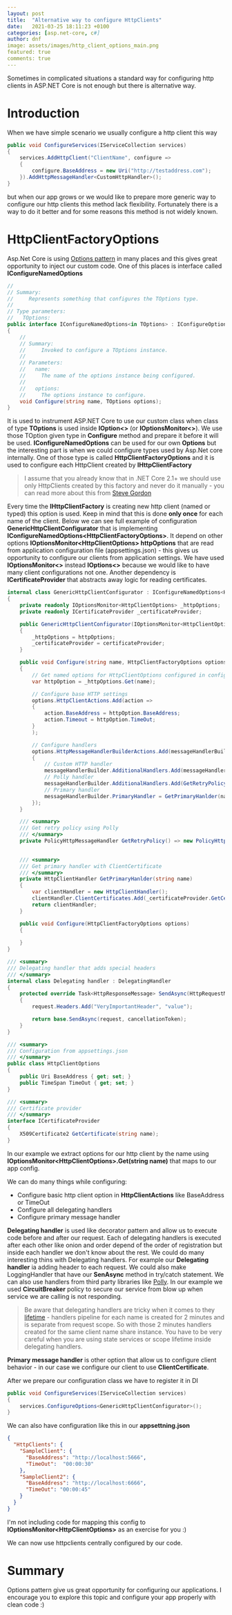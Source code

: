 ```yaml
---
layout: post
title:  "Alternative way to configure HttpClients"
date:   2021-03-25 18:11:23 +0100
categories: [asp.net-core, c#]
author: dnf
image: assets/images/http_client_options_main.png
featured: true
comments: true
---
```


Sometimes in complicated situations a standard way for configuring http clients in ASP.NET Core is not enough but there is alternative way.

# Introduction

When we have simple scenario we usually configure a http client this way

```c#
public void ConfigureServices(IServiceCollection services)
{
    services.AddHttpClient("ClientName", configure =>
    {
        configure.BaseAddress = new Uri("http://testaddress.com");
    }).AddHttpMessageHandler<CustomHttpHandler>();
}
```

but when our app grows or we would like to prepare more generic way to configure our http clients this method lack flexibility. Fortunately there is a way to do it better and for some reasons this method is not widely known.

# HttpClientFactoryOptions

Asp.Net Core is using [Options pattern](https://docs.microsoft.com/en-us/aspnet/core/fundamentals/configuration/options?view=aspnetcore-5.0) in many places and this gives great opportunity to inject our custom code. One of this places is interface called **IConfigureNamedOptions**

```c#
//
// Summary:
//     Represents something that configures the TOptions type.
//
// Type parameters:
//   TOptions:
public interface IConfigureNamedOptions<in TOptions> : IConfigureOptions<TOptions> where TOptions : class
{
    //
    // Summary:
    //     Invoked to configure a TOptions instance.
    //
    // Parameters:
    //   name:
    //     The name of the options instance being configured.
    //
    //   options:
    //     The options instance to configure.
    void Configure(string name, TOptions options);
}
```

It is used to instrument ASP.NET Core to use our custom class when class of type **TOptions** is used inside **IOption<>** (or **IOptionsMonitor\<\>**). We use those TOption given type in **Configure** method and prepare it before it will be used. 
**IConfigureNamedOptions** can be used for our own **Options** but the interesting part is when we could configure types used by Asp.Net core internally. One of those type is called **HttpClientFactoryOptions** and it is used to configure each HttpClient created by **IHttpClientFactory**

> I assume that you already know that in .NET Core 2.1+ we should use only HttpClients created by this factory and never do it manually - you can read more about this from [Steve Gordon](https://www.stevejgordon.co.uk/introduction-to-httpclientfactory-aspnetcore)

Every time the **IHttpClientFactory** is creating new http client (named or typed) this option is used. Keep in mind that this is done **only once** for each name of the client. Below we can see full example of configuration **GenericHttpClientConfigurator** that is implementing **IConfigureNamedOptions\<HttpClientFactoryOptions\>**. It depend on other options **IOptionsMonitor\<HttpClientOptions\> httpOptions** that are read from application configuration file (appsettings.json) - this gives us opportunity to configure our clients from application settings. We have used **IOptionsMonitor\<\>** instead **IOptions\<\>** because we would like to have many client configurations not one. Another dependency is **ICertificateProvider** that abstracts away logic for reading certificates.

```c#
internal class GenericHttpClientConfigurator : IConfigureNamedOptions<HttpClientFactoryOptions>
{
    private readonly IOptionsMonitor<HttpClientOptions> _httpOptions;
    private readonly ICertificateProvider _certificateProvider;

    public GenericHttpClientConfigurator(IOptionsMonitor<HttpClientOptions> httpOptions, ICertificateProvider certificateProvider)
    {
        _httpOptions = httpOptions;
        _certificateProvider = certificateProvider;
    }

    public void Configure(string name, HttpClientFactoryOptions options)
    {
        // Get named options for HttpClientOptions configured in configuration file
        var httpOption = _httpOptions.Get(name);

        // Configure base HTTP settings
        options.HttpClientActions.Add(action =>
        {
            action.BaseAddress = httpOption.BaseAddress;
            action.Timeout = httpOption.TimeOut;
        }
        );

        // Configure handlers
        options.HttpMessageHandlerBuilderActions.Add(messageHandlerBuilder =>
        {
            // Custom HTTP handler
            messageHandlerBuilder.AdditionalHandlers.Add(messageHandlerBuilder.Services.GetService<CustomHandler>());
            // Polly handler
            messageHandlerBuilder.AdditionalHandlers.Add(GetRetryPolicy());
            // Primary handler
            messageHandlerBuilder.PrimaryHandler = GetPrimaryHanlder(name);
        });
    }

    /// <summary>
    /// Get retry policy using Polly
    /// </summary>
    private PolicyHttpMessageHandler GetRetryPolicy() => new PolicyHttpMessageHandler(HttpPolicyExtensions.HandleTransientHttpError()
                                                                        .CircuitBreakerAsync(3, TimeSpan.FromMilliseconds(500)));

    /// <summary>
    /// Get primary handler with ClientCertificate
    /// </summary>
    private HttpClientHandler GetPrimaryHanlder(string name)
    {
        var clientHandler = new HttpClientHandler();
        clientHandler.ClientCertificates.Add(_certificateProvider.GetCertificate(name));
        return clientHandler;
    }

    public void Configure(HttpClientFactoryOptions options)
    {
        
    }
}

/// <summary>
/// Delegating handler that adds special headers
/// </summary>
internal class Delegating handler : DelegatingHandler
{
    protected override Task<HttpResponseMessage> SendAsync(HttpRequestMessage request, CancellationToken cancellationToken)
    {
        request.Headers.Add("VeryImportantHeader", "value");

        return base.SendAsync(request, cancellationToken);
    }
}

/// <summary>
/// Configuration from appsettings.json
/// </summary>
public class HttpClientOptions
{
    public Uri BaseAddress { get; set; }
    public TimeSpan TimeOut { get; set; }
}

/// <summary>
/// Certificate provider
/// </summary>
interface ICertificateProvider
{
    X509Certificate2 GetCertificate(string name);
}
```

In our example we extract options for our http client by the name using **IOptionsMonitor\<HttpClientOptions\>.Get(string name)** that maps to our app config. 

We can do many things while configuring:
- Configure basic http client option in **HttpClientActions** like BaseAddress or TimeOut
- Configure all delegating handlers
- Configure primary message handler


**Delegating handler** is used like decorator pattern and allow us to execute code before and after our request. Each of delegating handlers is executed after each other like onion and order depend of the order of registration but inside each handler we don't know about the rest. We could do many interesting thins with Delegating handlers. For example our **Delegating handler** ia adding header to each request. We could also make LoggingHandler that have our **SenAsync** method in try/catch statement. We can also use handlers from third party libraries like [Polly](https://github.com/App-vNext/Polly). In our example we used **CircuitBreaker** policy to secure our service from blow up when service we are calling is not responding.

> Be aware that delegating handlers are tricky when it comes to they [lifetime](https://andrewlock.net/understanding-scopes-with-ihttpclientfactory-message-handlers/) - handlers pipeline for each name is created for 2 minutes and is separate from request scope. So with those 2 minutes handlers created for the same client name share instance. You have to be very careful when you are using state services or scope lifetime inside delegating handlers. 

**Primary message handler** is other option that allow us to configure client behavior - in our case we configure our client to use **ClientCertificate**. 

After we prepare our configuration class we have to register it in DI

```c#
public void ConfigureServices(IServiceCollection services)
{
    services.ConfigureOptions<GenericHttpClientConfigurator>();
}
```

We can also have configuration like this in our **appsettning.json**

```json
{
  "HttpClients": {
    "SampleClient": {
      "BaseAddress": "http://localhost:5666",
      "TimeOut":  "00:00:30"
    },
    "SampleClient2": {
      "BaseAddress": "http://localhost:6666",
      "TimeOut": "00:00:45"
    }
  }
}
```

I'm not including code for mapping this config to **IOptionsMonitor\<HttpClientOptions\>** as an exercise for you :)


We can now use httpclients centrally configured by our code.


# Summary

Options pattern give us great opportunity for configuring our applications. I encourage you to explore this topic and configure your app properly with clean code :)